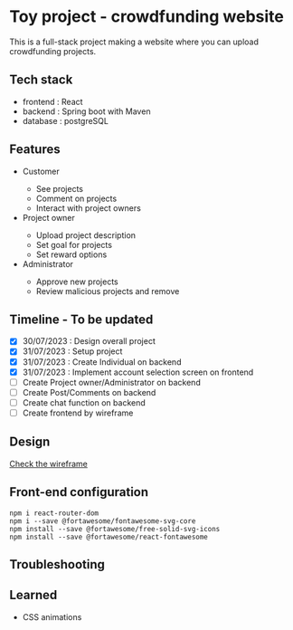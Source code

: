 # Toy project - crowdfunding website
This is a full-stack project making a website where you can upload crowdfunding projects.

## Tech stack
<ul>
  <li>frontend : React</li>
  <li>backend : Spring boot with Maven</li>
  <li>database : postgreSQL</li>
</ul>

## Features
<ul>
  <li>Customer</li>
  <ul>
    <li>See projects</li>
    <li>Comment on projects</li>
    <li>Interact with project owners</li>
  </ul>
  <li>Project owner</li>
  <ul>
    <li>Upload project description</li>
    <li>Set goal for projects</li>
    <li>Set reward options</li>    
  </ul>
  <li>Administrator</li>
  <ul>
    <li>Approve new projects</li>
    <li>Review malicious projects and remove</li>    
  </ul>
</ul>

## Timeline - To be updated
- [X] 30/07/2023 : Design overall project
- [X] 31/07/2023 : Setup project
- [X] 31/07/2023 : Create Individual on backend
- [X] 31/07/2023 : Implement account selection screen on frontend
- [ ] Create Project owner/Administrator on backend
- [ ] Create Post/Comments on backend
- [ ] Create chat function on backend
- [ ] Create frontend by wireframe

## Design
[Check the wireframe](https://www.figma.com/file/yn4m2ThcUjPmhrz855Voor/Untitled?type=design&node-id=0%3A1&mode=design&t=4pgaDM5SX3EfIeDg-1 "Go to Figma")

## Front-end configuration
```
npm i react-router-dom
npm i --save @fortawesome/fontawesome-svg-core
npm install --save @fortawesome/free-solid-svg-icons
npm install --save @fortawesome/react-fontawesome
```
## Troubleshooting

## Learned
<ul>
    <li>CSS animations</li>
</ul>
